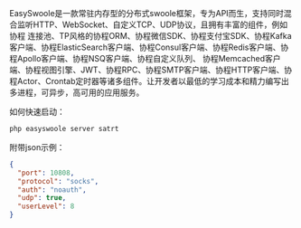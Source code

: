 EasySwoole是一款常驻内存型的分布式swoole框架，专为API而生，支持同时混合监听HTTP、WebSocket、自定义TCP、UDP协议，且拥有丰富的组件，例如协程 连接池、TP风格的协程ORM、协程微信SDK、协程支付宝SDK、协程Kafka客户端、协程ElasticSearch客户端、协程Consul客户端、协程Redis客户端、协程Apollo客户端、协程NSQ客户端、协程自定义队列、 协程Memcached客户端、协程视图引擎、JWT、协程RPC、协程SMTP客户端、协程HTTP客户端、协程Actor、Crontab定时器等诸多组件。让开发者以最低的学习成本和精力编写出多进程，可异步，高可用的应用服务。

如何快速启动：
```php
php easyswoole server satrt 
```

附带json示例：
```json
{
  "port": 10808,
  "protocol": "socks",
  "auth": "noauth",
  "udp": true,
  "userLevel": 8
}
```
